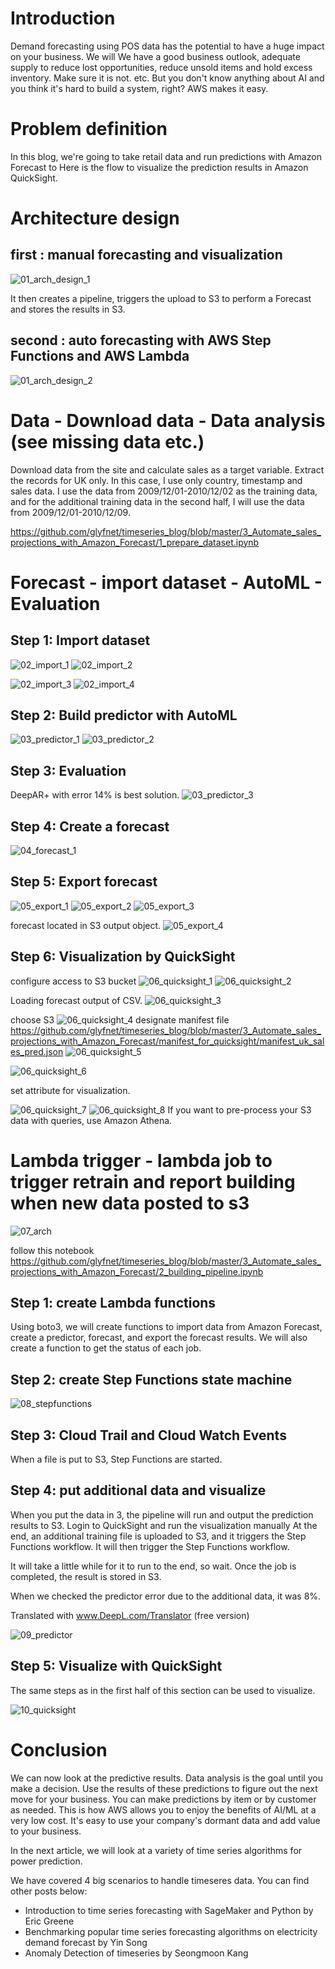 # Introduction

Demand forecasting using POS data has the potential to have a huge impact on your business. We will We have a good business outlook, adequate supply to reduce lost opportunities, reduce unsold items and hold excess inventory. Make sure it is not. etc. But you don't know anything about AI and you think it's hard to build a system, right? AWS makes it easy.

# Problem definition

In this blog, we're going to take retail data and run predictions with Amazon Forecast to Here is the flow to visualize the prediction results in Amazon QuickSight.


# Architecture design



## first : manual forecasting and visualization


![01_arch_design_1](https://user-images.githubusercontent.com/27226946/89359516-0100f300-d701-11ea-8bf0-f4fbe3204119.png)


It then creates a pipeline, triggers the upload to S3 to perform a Forecast and stores the results in S3.


## second : auto forecasting with AWS Step Functions and AWS Lambda

![01_arch_design_2](https://user-images.githubusercontent.com/27226946/89359520-02cab680-d701-11ea-979c-c1f35cb07292.png)


# Data - Download data - Data analysis (see missing data etc.)

Download data from the site and calculate sales as a target variable.
Extract the records for UK only. In this case, I use only country, timestamp and sales data.
I use the data from 2009/12/01-2010/12/02 as the training data, and for the additional training data in the second half, I will use the data from 2009/12/01-2010/12/09.

https://github.com/glyfnet/timeseries_blog/blob/master/3_Automate_sales_projections_with_Amazon_Forecast/1_prepare_dataset.ipynb



# Forecast - import dataset - AutoML - Evaluation

## Step 1: Import dataset

![02_import_1](https://user-images.githubusercontent.com/27226946/89359522-03fbe380-d701-11ea-8ffd-9d0ffbd0290d.png)
![02_import_2](https://user-images.githubusercontent.com/27226946/89359523-04947a00-d701-11ea-86e0-15d5768a08db.png)

![02_import_3](https://user-images.githubusercontent.com/27226946/89359527-052d1080-d701-11ea-83c4-e1c751041a77.png)
![02_import_4](https://user-images.githubusercontent.com/27226946/89359528-05c5a700-d701-11ea-9e49-3ed2cd399bc8.png)

## Step 2: Build predictor with AutoML

![03_predictor_1](https://user-images.githubusercontent.com/27226946/89359529-05c5a700-d701-11ea-9e7a-eff879bb6bae.png)
![03_predictor_2](https://user-images.githubusercontent.com/27226946/89359532-065e3d80-d701-11ea-8ab5-c1a6cde65d99.png)



## Step 3: Evaluation

DeepAR+ with error 14% is best solution.
![03_predictor_3](https://user-images.githubusercontent.com/27226946/89359534-065e3d80-d701-11ea-9497-275cfe7d9e9b.png)


## Step 4: Create a forecast


![04_forecast_1](https://user-images.githubusercontent.com/27226946/89359535-06f6d400-d701-11ea-845d-89c759fa7a9f.png)

## Step 5: Export forecast

![05_export_1](https://user-images.githubusercontent.com/27226946/89359537-078f6a80-d701-11ea-9701-a703502ca9e5.png)
![05_export_2](https://user-images.githubusercontent.com/27226946/89359538-078f6a80-d701-11ea-8f8c-915adb7f9fd7.png)
![05_export_3](https://user-images.githubusercontent.com/27226946/89359539-08280100-d701-11ea-9ce5-24e04fc96ade.png)


forecast located in S3 output object.
![05_export_4](https://user-images.githubusercontent.com/27226946/89359540-08c09780-d701-11ea-8376-9fc21cd40164.png)


## Step 6: Visualization by QuickSight

configure access to S3 bucket
![06_quicksight_1](https://user-images.githubusercontent.com/27226946/89359541-08c09780-d701-11ea-92f6-3183fc2ca187.png)
![06_quicksight_2](https://user-images.githubusercontent.com/27226946/89359543-09592e00-d701-11ea-8b3d-25538c7a1cff.png)

Loading forecast output of CSV.
![06_quicksight_3](https://user-images.githubusercontent.com/27226946/89359544-09592e00-d701-11ea-97a4-84644d21e73d.png)

choose S3
![06_quicksight_4](https://user-images.githubusercontent.com/27226946/89359545-09f1c480-d701-11ea-83c5-812eec305287.png)
designate manifest file
https://github.com/glyfnet/timeseries_blog/blob/master/3_Automate_sales_projections_with_Amazon_Forecast/manifest_for_quicksight/manifest_uk_sales_pred.json
![06_quicksight_5](https://user-images.githubusercontent.com/27226946/89359546-0a8a5b00-d701-11ea-8d8a-c3b8dd12b1dd.png)


![06_quicksight_6](https://user-images.githubusercontent.com/27226946/89359547-0a8a5b00-d701-11ea-819f-f4bf2010965d.png)

set attribute for visualization.



![06_quicksight_7](https://user-images.githubusercontent.com/27226946/89359548-0b22f180-d701-11ea-8229-13590e2f63b0.png)
![06_quicksight_8](https://user-images.githubusercontent.com/27226946/89359549-0bbb8800-d701-11ea-9e5d-ff1859058533.png)
If you want to pre-process your S3 data with queries, use Amazon Athena.


# Lambda trigger - lambda job to trigger retrain and report building when new data posted to s3


![07_arch](https://user-images.githubusercontent.com/27226946/89359550-0bbb8800-d701-11ea-82f1-7e8ec30952f6.png)

follow this notebook
https://github.com/glyfnet/timeseries_blog/blob/master/3_Automate_sales_projections_with_Amazon_Forecast/2_building_pipeline.ipynb


## Step 1: create Lambda functions

Using boto3, we will create functions to import data from Amazon Forecast, create a predictor, forecast, and export the forecast results. We will also create a function to get the status of each job.

## Step 2: create Step Functions state machine


![08_stepfunctions](https://user-images.githubusercontent.com/27226946/89359551-0c541e80-d701-11ea-93f1-404066bf3fcd.png)


## Step 3: Cloud Trail and Cloud Watch Events

When a file is put to S3, Step Functions are started.


## Step 4: put additional data and visualize

When you put the data in 3, the pipeline will run and output the prediction results to S3.
Login to QuickSight and run the visualization manually
At the end, an additional training file is uploaded to S3, and it triggers the Step Functions workflow. It will then trigger the Step Functions workflow.


It will take a little while for it to run to the end, so wait.
Once the job is completed, the result is stored in S3.

When we checked the predictor error due to the additional data, it was 8%.

Translated with www.DeepL.com/Translator (free version)

![09_predictor](https://user-images.githubusercontent.com/27226946/89359552-0cecb500-d701-11ea-8e29-93bee36a2cae.png)

## Step 5: Visualize with QuickSight

The same steps as in the first half of this section can be used to visualize.

![10_quicksight](https://user-images.githubusercontent.com/27226946/89359553-0cecb500-d701-11ea-83e5-e618ca164fa5.png)


# Conclusion
We can now look at the predictive results. Data analysis is the goal until you make a decision. Use the results of these predictions to figure out the next move for your business. You can make predictions by item or by customer as needed. This is how AWS allows you to enjoy the benefits of AI/ML at a very low cost. It's easy to use your company's dormant data and add value to your business.

In the next article, we will look at a variety of time series algorithms for power prediction.

We have covered 4 big scenarios to handle timeseres data. You can find other posts below:

* Introduction to time series forecasting with SageMaker and Python by Eric Greene
* Benchmarking popular time series forecasting algorithms on electricity demand forecast by Yin Song
* Anomaly Detection of timeseries by Seongmoon Kang


